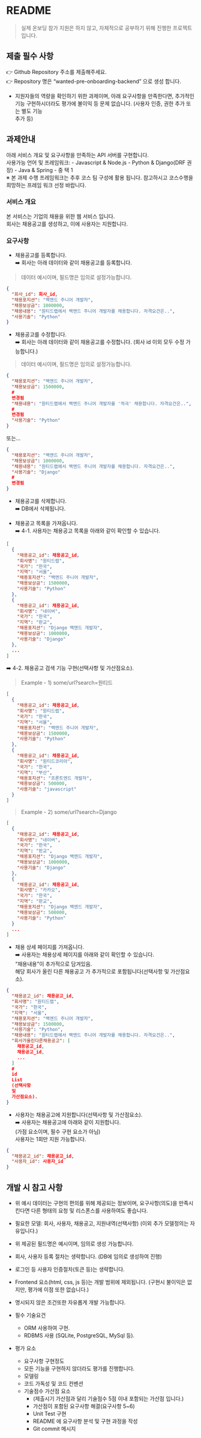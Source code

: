 # README

> 실제 온보딩 참가 지원은 하지 않고, 자체적으로 공부하기 위해 진행한 프로젝트입니다.


## 제출 필수 사항

👉 Github Repository 주소를 제출해주세요.    
👉 Repository 명은 “wanted-pre-onboarding-backend” 으로 생성 합니다.

* 지원자들의 역량을 확인하기 위한 과제이며, 아래 요구사항을 만족한다면, 추가적인 기능 구현하시더라도 평가에 불이익 등 문제 없습니다. (사용자 인증, 권한 추가 또는 별도
  기능  
  추가 등)

## 과제안내

아래 서비스 개요 및 요구사항을 만족하는 API 서버를 구현합니다.    
사용가능 언어 및 프레임워크: - Javascript & Node.js - Python & Django(DRF 권장) - Java & Spring - 중 택 1    
※ 본 과제 수행 프레임워크는 추후 코스 팀 구성에 활용 됩니다. 참고하시고 코스수행을 희망하는 프레임 워크 선정 바랍니다.

### 서비스 개요

본 서비스는 기업의 채용을 위한 웹 서비스 입니다.    
회사는 채용공고를 생성하고, 이에 사용자는 지원합니다.

### 요구사항

- 채용공고를 등록합니다.    
  ➡️ 회사는 아래 데이터와 같이 채용공고를 등록합니다.

> 데이터 예시이며, 필드명은 임의로 설정가능합니다.

```json  
{
  "회사_id": 회사_id,
  "채용포지션": "백엔드 주니어 개발자",
  "채용보상금": 1000000,
  "채용내용": "원티드랩에서 백엔드 주니어 개발자를 채용합니다. 자격요건은..",
  "사용기술": "Python"
}  
```  

- 채용공고를 수정합니다.    
  ➡️ 회사는 아래 데이터와 같이 채용공고를 수정합니다. (회사 id 이외 모두 수정 가능합니다.)

> 데이터 예시이며, 필드명은 임의로 설정가능합니다.

```json  
{
  "채용포지션": "백엔드 주니어 개발자",
  "채용보상금": 1500000,
  #
  변경됨
  "채용내용": "원티드랩에서 백엔드 주니어 개발자를 '적극' 채용합니다. 자격요건은..",
  #
  변경됨
  "사용기술": "Python"
}  
```  

또는...

```json  
{
  "채용포지션": "백엔드 주니어 개발자",
  "채용보상금": 1000000,
  "채용내용": "원티드랩에서 백엔드 주니어 개발자를 채용합니다. 자격요건은..",
  "사용기술": "Django"
  #
  변경됨
}  
```  

- 채용공고를 삭제합니다.    
  ➡️ DB에서 삭제됩니다.

- 채용공고 목록을 가져옵니다.    
  ➡️ 4-1. 사용자는 채용공고 목록을 아래와 같이 확인할 수 있습니다.

```json
[
  {
    "채용공고_id": 채용공고_id,
    "회사명": "원티드랩",
    "국가": "한국",
    "지역": "서울",
    "채용포지션": "백엔드 주니어 개발자",
    "채용보상금": 1500000,
    "사용기술": "Python"
  },
  {
    "채용공고_id": 채용공고_id,
    "회사명": "네이버",
    "국가": "한국",
    "지역": "판교",
    "채용포지션": "Django 백엔드 개발자",
    "채용보상금": 1000000,
    "사용기술": "Django"
  },
  ...
]   
```

➡️ 4-2. 채용공고 검색 기능 구현(선택사항 및 가산점요소).
> Example - 1) some/url?search=원티드

```json  
[
  {
    "채용공고_id": 채용공고_id,
    "회사명": "원티드랩",
    "국가": "한국",
    "지역": "서울",
    "채용포지션": "백엔드 주니어 개발자",
    "채용보상금": 1500000,
    "사용기술": "Python"
  },
  {
    "채용공고_id": 채용공고_id,
    "회사명": "원티드코리아",
    "국가": "한국",
    "지역": "부산",
    "채용포지션": "프론트엔드 개발자",
    "채용보상금": 500000,
    "사용기술": "javascript"
  }
]  
```  

> Example - 2) some/url?search=Django

```json  
[
  {
    "채용공고_id": 채용공고_id,
    "회사명": "네이버",
    "국가": "한국",
    "지역": "판교",
    "채용포지션": "Django 백엔드 개발자",
    "채용보상금": 1000000,
    "사용기술": "Django"
  },
  {
    "채용공고_id": 채용공고_id,
    "회사명": "카카오",
    "국가": "한국",
    "지역": "판교",
    "채용포지션": "Django 백엔드 개발자",
    "채용보상금": 500000,
    "사용기술": "Python"
  }
  ...
]  
```  

- 채용 상세 페이지를 가져옵니다.    
  ➡️ 사용자는 채용상세 페이지를 아래와 같이 확인할 수 있습니다.      
  “채용내용”이 추가적으로 담겨있음.    
  해당 회사가 올린 다른 채용공고 가 추가적으로 포함됩니다(선택사항 및 가산점요소).

```json  
{
  "채용공고_id": 채용공고_id,
  "회사명": "원티드랩",
  "국가": "한국",
  "지역": "서울",
  "채용포지션": "백엔드 주니어 개발자",
  "채용보상금": 1500000,
  "사용기술": "Python",
  "채용내용": "원티드랩에서 백엔드 주니어 개발자를 채용합니다. 자격요건은..",
  "회사가올린다른채용공고": [
    채용공고_id,
    채용공고_id,
    ...
  ]
  #
  id
  List
  (선택사항
  및
  가산점요소).
}  
```  

- 사용자는 채용공고에 지원합니다(선택사항 및 가산점요소).    
  ➡️ 사용자는 채용공고에 아래와 같이 지원합니다.  
  (가점 요소이며, 필수 구현 요소가 아님)  
  사용자는 1회만 지원 가능합니다.

```json  
{
  "채용공고_id": 채용공고_id,
  "사용자_id": 사용자_id
}  
```  

## 개발 시 참고 사항

- 위 예시 데이터는 구현의 편의를 위해 제공되는 정보이며, 요구사항(의도)을 만족시킨다면 다른 형태의 요청 및 리스폰스를 사용하여도 좋습니다.
- 필요한 모델: 회사, 사용자, 채용공고, 지원내역(선택사항) (이외 추가 모델정의는 자유입니다.)
- 위 제공된 필드명은 예시이며, 임의로 생성 가능합니다.
- 회사, 사용자 등록 절차는 생략합니다. (DB에 임의로 생성하여 진행)
- 로그인 등 사용자 인증절차(토큰 등)는 생략합니다.
- Frontend 요소(html, css, js 등)는 개발 범위에 제외됩니다. (구현시 불이익은 없지만, 평가에 이점 또한 없습니다.)
- 명시되지 않은 조건또한 자유롭게 개발 가능합니다.

- 필수 기술요건
    - ORM 사용하여 구현.
    - RDBMS 사용 (SQLite, PostgreSQL, MySql 등).
- 평가 요소
    - 요구사항 구현정도
    - 모든 기능을 구현하지 않더라도 평가를 진행합니다.
    - 모델링
    - 코드 가독성 및 코드 컨벤션
    - 기술점수 가산점 요소
        - (제출시기 가산점과 달리 기술점수 5점 이내 포함되는 가산점 입니다.)
        - 가산점이 포함된 요구사항 해결(요구사항 5~6)
        - Unit Test 구현
        - README 에 요구사항 분석 및 구현 과정을 작성
        - Git commit 메시지
